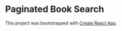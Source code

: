 # Paginated Book Search

This project was bootstrapped with [Create React App](https://github.com/facebook/create-react-app).
